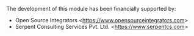 The development of this module has been financially supported by:

- Open Source Integrators \<<https://www.opensourceintegrators.com>\>
- Serpent Consulting Services Pvt. Ltd. \<<https://www.serpentcs.com>\>
